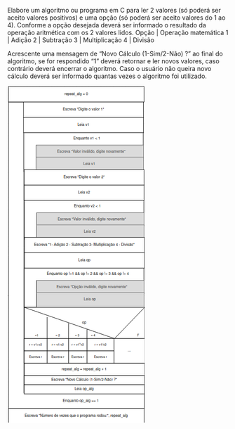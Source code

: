 Elabore um algoritmo ou programa em C para ler 2 valores (só
poderá ser aceito valores positivos) e uma opção (só poderá ser
aceito valores do 1 ao 4). Conforme a opção desejada deverá ser
informado o resultado da operação aritmética com os 2 valores
lidos.
Opção  | Operação matemática
1      |  Adição
2      |  Subtração
3      |  Multiplicação
4      |  Divisão

Acrescente uma mensagem de “Novo Cálculo (1-Sim/2-Não) ?” ao
final do algoritmo, se for respondido “1” deverá retornar e ler novos
valores, caso contrário deverá encerrar o algoritmo.
Caso o usuário não queira novo cálculo deverá ser informado
quantas vezes o algoritmo foi utilizado.


![](https://github.com/Yxav/proglogic/blob/master/exercicios-5/51/51.png)

